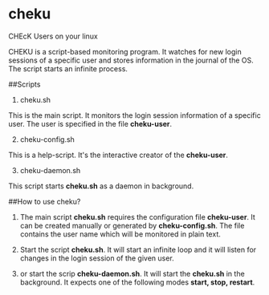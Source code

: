 # cheku
CHEcK Users on your linux

CHEKU is a script-based monitoring program.
It watches for new login sessions of a specific user and stores information in the journal of the OS.
The script starts an infinite process.

##Scripts

1. cheku.sh

 This is the main script. It monitors the login session information of a specific user.
 The user is specified in the file **cheku-user**.

2. cheku-config.sh

 This is a help-script. It's the interactive creator of the **cheku-user**.

3. cheku-daemon.sh

 This script starts **cheku.sh** as a daemon in background.

##How to use cheku?

1. The main script **cheku.sh** requires the configuration file **cheku-user**.
 It can be created manually or generated by **cheku-config.sh**.
 The file contains the user name which will be monitored in plain text.

2. Start the script **cheku.sh**. It will start an infinite loop and it will listen for changes in the login session of the given user.

3. or start the scrip **cheku-daemon.sh**. It will start the **cheku.sh** in the background.
 It expects one of the following modes **start, stop, restart**.

